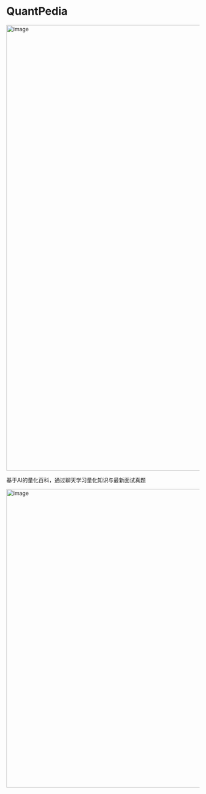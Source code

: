 # QuantPedia
<img width="1163" alt="image" src="https://github.com/user-attachments/assets/4adbf2de-51f8-49dc-96d1-71c06ac1fa45">

基于AI的量化百科，通过聊天学习量化知识与最新面试真题

<img width="779" alt="image" src="https://github.com/user-attachments/assets/d5eb2541-294b-4749-8f60-6594ea92dbdf">

